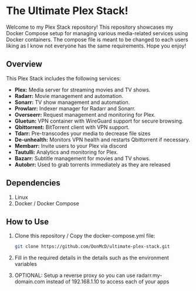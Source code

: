 # The Ultimate Plex Stack!

Welcome to my Plex Stack repository! This repository showcases my Docker Compose setup for managing various media-related services using Docker containers. The compose file is meant to be changed to each users liking as I know not everyone has the same requirements. Hope you enjoy!

## Overview

This Plex Stack includes the following services:

- **Plex:** Media server for streaming movies and TV shows.
- **Radarr:** Movie management and automation.
- **Sonarr:** TV show management and automation.
- **Prowlarr:** Indexer manager for Radarr and Sonarr.
- **Overseerr:** Request management and monitoring for Plex.
- **Gluetun:** VPN container with WireGuard support for secure browsing.
- **Qbittorrent:** BitTorrent client with VPN support.
- **Tdarr:** Pre-transcodes your media to decrease file sizes
- **De-unhealth:** Monitors VPN health and restarts Qbittorrent if necessary.
- **Membarr:** Invite users to your Plex via discord
- **Tautulli:** Analytics and monitoring for Plex.
- **Bazarr:** Subtitle management for movies and TV shows.
- **Autobrr:** Used to grab torrents immediately as they are released

## Dependencies

1. Linux
2. Docker / Docker Compose

## How to Use

1. Clone this repository / Copy the docker-compose.yml file:

   ```bash
   git clone https://github.com/DonMcD/ultimate-plex-stack.git
2. Fill in the required details in the details such as the environment variables
3. OPTIONAL: Setup a reverse proxy so you can use radarr.my-domain.com instead of 192.168.1.10 to access each of your apps
